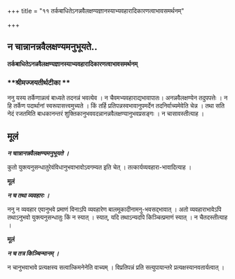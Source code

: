 +++
title = "११ तर्कबाधितेऽनन्नवैलक्षण्यज्ञानस्याभ्यवहारादिकारणत्वाभावसमर्थनम्"

+++


## न चान्नानन्नवैलक्षण्यमनुभूयते..

**तर्कबाधितेऽनन्नवैलक्षण्यज्ञानस्याभ्यवहारादिकारणत्वाभावसमर्थनम्**

### **श्रीमज्जयतीर्थटीका **

ननु यस्य तर्केणान्नत्वं बाध्यते तदनन्नं भवत्येव । न चैवमभ्यवहाराद्यभावापातः। अनन्नवैलक्षण्येन तदुपपत्तेः । न हि तर्केण पदार्थानां स्वरूपासत्त्वमुच्यते । किं तर्हि प्रतिपन्नस्वभावानुपमर्देन तदनिर्वाच्यमेवेति चेन्न । तथा सति नेदं रजतमिति बाधकानन्तरं शुक्तिकानुभववदन्नानन्नवैलक्षण्यानुभवप्रसङ्गः । न चासावस्तीत्याह ।

## **मूलं**

***न चान्नानन्नवैलक्षण्यमनुभूयते ।***

कुतो युक्त्यनुसन्धातुरेवंविधानुभवाभावोऽवगम्यत इति चेत् । तत्कार्यव्यवहारा-भावादित्याह ।

**मूलं**

***न च तथा व्यवहारः ।***

ननु न व्यवहार एवानुभवे प्रमाणं विनाऽपि व्यवहारेण बालमूकादीनामनु-भवसद्भावात् । अतो व्यवहाराभावेऽपि तथाऽनुभवो युक्त्यनुसन्धातुः किं न स्यात् । स्यात्, यदि तथाऽन्यदपि किञ्चित्प्रमाणं स्यात् । न चैतदस्तीत्याह ।

**मूलं**

***न च तत्र किञ्चिन्मानम् ।***

न चानुभवाभावे प्रत्यक्षस्य सत्वात्किमनेनेति वाच्यम् । विप्रतिपन्नं प्रति सत्युपायान्तरे प्रत्यक्षस्यानवतार्यत्वात् ।

